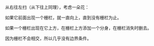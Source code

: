 从右往左扫（从下往上同理），考虑一朵花：

如果它前面出现一个栅栏，就一直向上，直到没有栅栏为止。

如果一个栅栏出现在它上方，在栅栏上方添加一个分身，在栅栏消失时删去。

因为栅栏不会相交，所以几乎没有边界条件。

